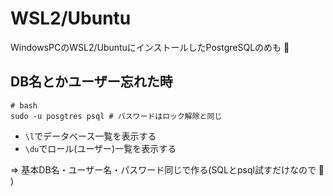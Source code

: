 # WSL2/Ubuntu

WindowsPCのWSL2/UbuntuにインストールしたPostgreSQLのめも :dog:

## DB名とかユーザー忘れた時

```
# bash
sudo -u posgtres psql # パスワードはロック解除と同じ
```

- `\l`でデータベース一覧を表示する
- `\du`でロール(ユーザー)一覧を表示する

=> 基本DB名・ユーザー名・パスワード同じで作る(SQLとpsql試すだけなので :dog: )

